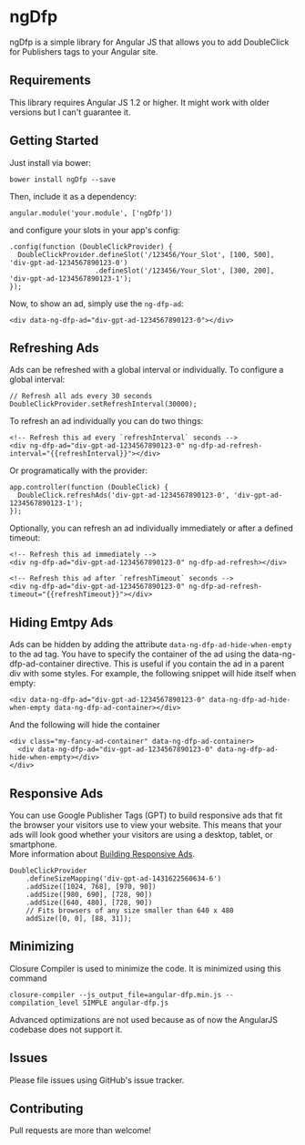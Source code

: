 ngDfp
=====

ngDfp is a simple library for Angular JS that allows you to add DoubleClick for Publishers tags to your Angular site.

Requirements
------------

This library requires Angular JS 1.2 or higher. It might work with older versions but I can't guarantee it.

Getting Started
---------------

Just install via bower:

    bower install ngDfp --save

Then, include it as a dependency:

    angular.module('your.module', ['ngDfp'])

and configure your slots in your app's config:

    .config(function (DoubleClickProvider) {
      DoubleClickProvider.defineSlot('/123456/Your_Slot', [100, 500], 'div-gpt-ad-1234567890123-0')
                         .defineSlot('/123456/Your_Slot', [300, 200], 'div-gpt-ad-1234567890123-1');
    });

Now, to show an ad, simply use the `ng-dfp-ad`:

    <div data-ng-dfp-ad="div-gpt-ad-1234567890123-0"></div>

Refreshing Ads
--------------

Ads can be refreshed with a global interval or individually. To configure a global interval:

    // Refresh all ads every 30 seconds
    DoubleClickProvider.setRefreshInterval(30000);

To refresh an ad individually you can do two things:

    <!-- Refresh this ad every `refreshInterval` seconds -->
    <div ng-dfp-ad="div-gpt-ad-1234567890123-0" ng-dfp-ad-refresh-interval="{{refreshInterval}}"></div>
    
Or programatically with the provider:

    app.controller(function (DoubleClick) {
      DoubleClick.refreshAds('div-gpt-ad-1234567890123-0', 'div-gpt-ad-1234567890123-1');
    });

Optionally, you can refresh an ad individually immediately or after a defined timeout:
```
<!-- Refresh this ad immediately -->
<div ng-dfp-ad="div-gpt-ad-1234567890123-0" ng-dfp-ad-refresh></div>
```
```
<!-- Refresh this ad after `refreshTimeout` seconds -->
<div ng-dfp-ad="div-gpt-ad-1234567890123-0" ng-dfp-ad-refresh-timeout="{{refreshTimeout}}"></div>
```

Hiding Emtpy Ads
----------------

Ads can be hidden by adding the attribute `data-ng-dfp-ad-hide-when-empty` to the ad tag. You have to 
specify the container of the ad using the data-ng-dfp-ad-container directive. This is useful if you contain
the ad in a parent div with some styles. For example, the following snippet will hide itself when empty:

    <div data-ng-dfp-ad="div-gpt-ad-1234567890123-0" data-ng-dfp-ad-hide-when-empty data-ng-dfp-ad-container></div>

And the following will hide the container

    <div class="my-fancy-ad-container" data-ng-dfp-ad-container>
      <div data-ng-dfp-ad="div-gpt-ad-1234567890123-0" data-ng-dfp-ad-hide-when-empty></div>
    </div>

Responsive Ads
----------------
You can use Google Publisher Tags (GPT) to build responsive ads that fit the browser your visitors use to view your website. This means that your ads will look good whether your visitors are using a desktop, tablet, or smartphone.  
More information about [Building Responsive Ads](https://support.google.com/dfp_premium/answer/3423562?hl=en).

```
DoubleClickProvider
    .defineSizeMapping('div-gpt-ad-1431622560634-6')
    .addSize([1024, 768], [970, 90])
    .addSize([980, 690], [728, 90])
    .addSize([640, 480], [728, 90])
    // Fits browsers of any size smaller than 640 x 480
    addSize([0, 0], [88, 31]);
```

Minimizing
----------

Closure Compiler is used to minimize the code. It is minimized using this command

    closure-compiler --js_output_file=angular-dfp.min.js --compilation_level SIMPLE angular-dfp.js

Advanced optimizations are not used because as of now the AngularJS codebase does not support it.

Issues
------

Please file issues using GitHub's issue tracker.

Contributing
------------

Pull requests are more than welcome!
